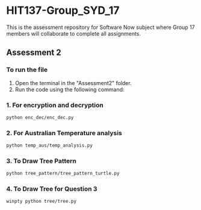 # HIT137-Group_SYD_17
This is the assessment repository for Software Now subject where Group 17 members will collaborate to complete all assignments. 

## Assessment 2
### To run the file

1. Open the terminal in the "Assessment2" folder.
2. Run the code using the following command:

### 1. For encryption and decryption 
```bash 
python enc_dec/enc_dec.py
 ```

### 2. For Australian Temperature analysis 

 ```bash
 python temp_aus/temp_analysis.py
 ```

### 3. To Draw Tree Pattern 

 ```bash
 python tree_pattern/tree_pattern_turtle.py
 ```

### 4. To Draw Tree for Question 3

```bash
winpty python tree/tree.py

